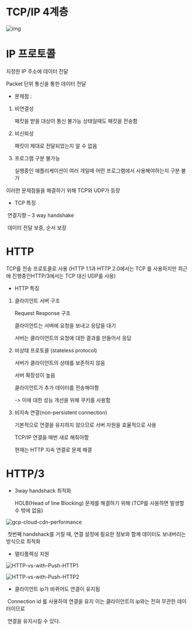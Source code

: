 # TCP/IP 4계층

 



![img](https://blog.kakaocdn.net/dn/cv37i5/btqURuFCNST/HkY7Q4Qkj1qScH0Fn9ksVk/img.png)



 

# IP 프로토콜

 

지정한 IP 주소에 데이터 전달

Packet 단위 통신을 통한 데이터 전달

 

* 문제점 :

1. 비연결성

   패킷을 받을 대상이 통신 불가능 상태일때도 패킷을 전송함

2. 비신뢰성

   패킷이 제대로 전달되었는지 알 수 없음

3. 프로그램 구분 불가능

   실행중인 애플리케이션이 여러 개일때 어떤 프로그램에서 사용해야하는지 구분 불가

 

이러한 문제점들을 해결하기 위해 TCP와 UDP가 등장

* TCP 특징

​	연결지향 – 3 way handshake

​	데이터 전달 보증, 순서 보장

 

# HTTP

 

TCP를 전송 프로토콜로 사용 (HTTP 1.1과 HTTP 2.0에서는 TCP 를 사용하지만 최근에 진행중인HTTP/3에서는 TCP 대신 UDP를 사용)

 

* HTTP 특징

 

1. 클라이언트 서버 구조

   Request Response 구조

   클라이언트는 서버에 요청을 보내고 응답을 대기

   서버는 클라이언트의 요청에 대한 결과를 만들어서 응답

 

2. 비상태 프로토콜 (stateless protocol)

   서버가 클라이언트의 상태를 보존하지 않음

   서버 확장성이 높음

   클라이언트가 추가 데이터를 전송해야함

   -> 이에 대한 성능 개선을 위해 쿠키를 사용함

 

3. 비지속 연결(non-persistent connection)

   기본적으로 연결을 유지하지 않으므로 서버 자원을 효율적으로 사용

   TCP/IP 연결을 매번 새로 해줘야함

   현재는 HTTP 지속 연결로 문제 해결

 

# HTTP/3

 

* 3way handshack 최적화

  HOLB(Head of line Blocking) 문제를 해결하기 위해 (TCP를 사용하면 발생할 수 밖에 없음)

![gcp-cloud-cdn-performance](https://evan-moon.github.io/95f5c7e411d0b7f96d182abe284be551/gcp-cloud-cdn-performance.gif)

​	첫번째 handshack를 거칠 때, 연결 설정에 필요한 정보와 함께 데이터도 보내버리는 방식으로 최적화

 

* 멀티플렉싱 지원

![HTTP-vs-with-Push-HTTP1](https://freecontent.manning.com/wp-content/uploads/HTTP-vs-with-Push-HTTP2.gif)

![HTTP-vs-with-Push-HTTP2](https://freecontent.manning.com/wp-content/uploads/HTTP-vs-with-Push-HTTP1.gif)



* 클라이언트 ip가 바뀌어도 연결이 유지됨

​		Connection id 를 사용하여 연결을 유지 이는 클라이언트의 ip와는 전혀 무관한 데이터이므로 

​		연결을 유지시킬 수 있다.